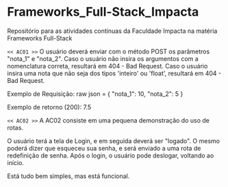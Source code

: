 # Frameworks_Full-Stack_Impacta
Repositório para as atividades contínuas da Faculdade Impacta na matéria Frameworks Full-Stack

`<< AC01 >>`
O usuário deverá enviar com o método POST os parâmetros "nota_1" e "nota_2". 
Caso o usuário não insira os argumentos com a nomenclatura correta, resultará em 404 - Bad Request. 
Caso o usuário insira uma nota que não seja dos tipos 'inteiro' ou 'float', resultará em 404 - Bad Request.

Exemplo de Requisição:
raw json = 
{ 
    "nota_1": 10,
    "nota_2": 5
}

Exemplo de retorno (200): 
7.5


`<< AC02 >>`
A AC02 consiste em uma pequena demonstração do uso de rotas. 

O usuário terá a tela de Login, e em seguida deverá ser "logado".
O mesmo poderá dizer que esqueceu sua senha, e será enviado a uma rota de redefinição de senha.
Após o login, o usuário pode deslogar, voltando ao início.

Está tudo bem simples, mas está funcional.
